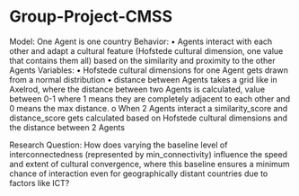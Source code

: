 # Group-Project-CMSS

Model:
 One Agent is one country Behavior: 
• Agents interact with each other and adapt a cultural feature (Hofstede cultural dimension, one value that contains them all) based on the similarity and proximity to the other Agents Variables:
 • Hofstede cultural dimensions for one Agent gets drawn from a normal distribution
 • distance between Agents takes a grid like in Axelrod, where the distance between two Agents is calculated, value between 0-1 where 1 means they are completely adjacent to each other and 0 means the max distance. 
o When 2 Agents interact a similarity_score and distance_score gets calculated based on Hofstede cultural dimensions and the distance between 2 Agents

Research Question:
How does varying the baseline level of interconnectedness (represented by min_connectivity) influence the speed and extent of cultural convergence, where this baseline ensures a minimum chance of interaction even for geographically distant countries due to factors like ICT?

